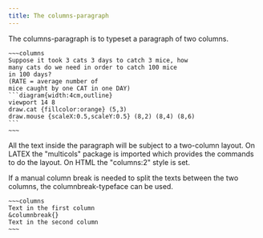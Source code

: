```yaml
---
title: The columns-paragraph
---
```


The columns-paragraph is to typeset a paragraph of two columns.

    ~~~columns           
    Suppose it took 3 cats 3 days to catch 3 mice, how
    many cats do we need in order to catch 100 mice
    in 100 days? 
    (RATE = average number of
    mice caught by one CAT in one DAY)
    ```diagram{width:4cm,outline}
    viewport 14 8
    draw.cat {fillcolor:orange} (5,3)
    draw.mouse {scaleX:0.5,scaleY:0.5} (8,2) (8,4) (8,6)
    ```
    ~~~

All the text inside the paragraph will be subject to a two-column layout.  On
LATEX the "multicols" package is imported which provides the commands to do the
layout.  On HTML the "columns:2" style is set.

If a manual column break is needed to split the texts between the two columns, 
the columnbreak-typeface can be used.

    ~~~columns
    Text in the first column
    &columnbreak{}
    Text in the second column
    ~~~







